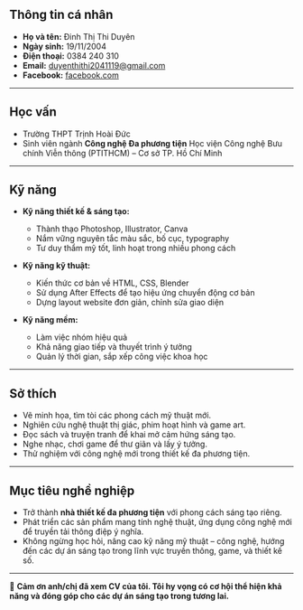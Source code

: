 

## **Thông tin cá nhân**

* **Họ và tên:** Đinh Thị Thi Duyên
* **Ngày sinh:** 19/11/2004
* **Điện thoại:** 0384 240 310
* **Email:** [duyenthithi2041119@gmail.com](mailto:duyenthithi2041119@gmail.com)
* **Facebook:** [facebook.com](https://www.facebook.com/)

---

## **Học vấn**

* Trường THPT Trịnh Hoài Đức
* Sinh viên ngành **Công nghệ Đa phương tiện**
  Học viện Công nghệ Bưu chính Viễn thông (PTITHCM) – Cơ sở TP. Hồ Chí Minh

---

## **Kỹ năng**

* **Kỹ năng thiết kế & sáng tạo:**

  * Thành thạo Photoshop, Illustrator, Canva
  * Nắm vững nguyên tắc màu sắc, bố cục, typography
  * Tư duy thẩm mỹ tốt, linh hoạt trong nhiều phong cách

* **Kỹ năng kỹ thuật:**

  * Kiến thức cơ bản về HTML, CSS, Blender
  * Sử dụng After Effects để tạo hiệu ứng chuyển động cơ bản
  * Dựng layout website đơn giản, chỉnh sửa giao diện

* **Kỹ năng mềm:**

  * Làm việc nhóm hiệu quả
  * Khả năng giao tiếp và thuyết trình ý tưởng
  * Quản lý thời gian, sắp xếp công việc khoa học

---

## **Sở thích**

* Vẽ minh họa, tìm tòi các phong cách mỹ thuật mới.
* Nghiên cứu nghệ thuật thị giác, phim hoạt hình và game art.
* Đọc sách và truyện tranh để khai mở cảm hứng sáng tạo.
* Nghe nhạc, chơi game để thư giãn và lấy ý tưởng.
* Thử nghiệm với công nghệ mới trong thiết kế đa phương tiện.

---

## **Mục tiêu nghề nghiệp**

* Trở thành **nhà thiết kế đa phương tiện** với phong cách sáng tạo riêng.
* Phát triển các sản phẩm mang tính nghệ thuật, ứng dụng công nghệ mới để truyền tải thông điệp ý nghĩa.
* Không ngừng học hỏi, nâng cao kỹ năng mỹ thuật – công nghệ, hướng đến các dự án sáng tạo trong lĩnh vực truyền thông, game, và thiết kế số.

---

🌸 **Cảm ơn anh/chị đã xem CV của tôi. Tôi hy vọng có cơ hội thể hiện khả năng và đóng góp cho các dự án sáng tạo trong tương lai.**


